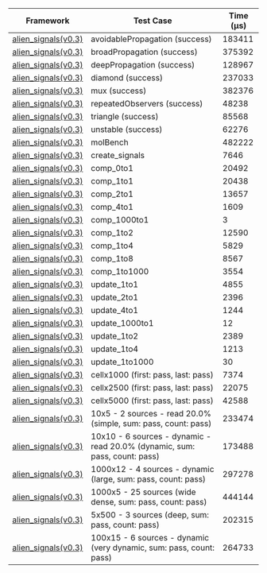 | Framework | Test Case | Time (μs) |
| --- | --- | --- |
| [alien_signals(v0.3)](https://github.com/medz/alien-signals-dart) | avoidablePropagation (success) | 183411 |
| [alien_signals(v0.3)](https://github.com/medz/alien-signals-dart) | broadPropagation (success) | 375392 |
| [alien_signals(v0.3)](https://github.com/medz/alien-signals-dart) | deepPropagation (success) | 128967 |
| [alien_signals(v0.3)](https://github.com/medz/alien-signals-dart) | diamond (success) | 237033 |
| [alien_signals(v0.3)](https://github.com/medz/alien-signals-dart) | mux (success) | 382376 |
| [alien_signals(v0.3)](https://github.com/medz/alien-signals-dart) | repeatedObservers (success) | 48238 |
| [alien_signals(v0.3)](https://github.com/medz/alien-signals-dart) | triangle (success) | 85568 |
| [alien_signals(v0.3)](https://github.com/medz/alien-signals-dart) | unstable (success) | 62276 |
| [alien_signals(v0.3)](https://github.com/medz/alien-signals-dart) | molBench | 482222 |
| [alien_signals(v0.3)](https://github.com/medz/alien-signals-dart) | create_signals | 7646 |
| [alien_signals(v0.3)](https://github.com/medz/alien-signals-dart) | comp_0to1 | 20492 |
| [alien_signals(v0.3)](https://github.com/medz/alien-signals-dart) | comp_1to1 | 20438 |
| [alien_signals(v0.3)](https://github.com/medz/alien-signals-dart) | comp_2to1 | 13657 |
| [alien_signals(v0.3)](https://github.com/medz/alien-signals-dart) | comp_4to1 | 1609 |
| [alien_signals(v0.3)](https://github.com/medz/alien-signals-dart) | comp_1000to1 | 3 |
| [alien_signals(v0.3)](https://github.com/medz/alien-signals-dart) | comp_1to2 | 12590 |
| [alien_signals(v0.3)](https://github.com/medz/alien-signals-dart) | comp_1to4 | 5829 |
| [alien_signals(v0.3)](https://github.com/medz/alien-signals-dart) | comp_1to8 | 8567 |
| [alien_signals(v0.3)](https://github.com/medz/alien-signals-dart) | comp_1to1000 | 3554 |
| [alien_signals(v0.3)](https://github.com/medz/alien-signals-dart) | update_1to1 | 4855 |
| [alien_signals(v0.3)](https://github.com/medz/alien-signals-dart) | update_2to1 | 2396 |
| [alien_signals(v0.3)](https://github.com/medz/alien-signals-dart) | update_4to1 | 1244 |
| [alien_signals(v0.3)](https://github.com/medz/alien-signals-dart) | update_1000to1 | 12 |
| [alien_signals(v0.3)](https://github.com/medz/alien-signals-dart) | update_1to2 | 2389 |
| [alien_signals(v0.3)](https://github.com/medz/alien-signals-dart) | update_1to4 | 1213 |
| [alien_signals(v0.3)](https://github.com/medz/alien-signals-dart) | update_1to1000 | 30 |
| [alien_signals(v0.3)](https://github.com/medz/alien-signals-dart) | cellx1000 (first: pass, last: pass) | 7374 |
| [alien_signals(v0.3)](https://github.com/medz/alien-signals-dart) | cellx2500 (first: pass, last: pass) | 22075 |
| [alien_signals(v0.3)](https://github.com/medz/alien-signals-dart) | cellx5000 (first: pass, last: pass) | 42588 |
| [alien_signals(v0.3)](https://github.com/medz/alien-signals-dart) | 10x5 - 2 sources - read 20.0% (simple, sum: pass, count: pass) | 233474 |
| [alien_signals(v0.3)](https://github.com/medz/alien-signals-dart) | 10x10 - 6 sources - dynamic - read 20.0% (dynamic, sum: pass, count: pass) | 173488 |
| [alien_signals(v0.3)](https://github.com/medz/alien-signals-dart) | 1000x12 - 4 sources - dynamic (large, sum: pass, count: pass) | 297278 |
| [alien_signals(v0.3)](https://github.com/medz/alien-signals-dart) | 1000x5 - 25 sources (wide dense, sum: pass, count: pass) | 444144 |
| [alien_signals(v0.3)](https://github.com/medz/alien-signals-dart) | 5x500 - 3 sources (deep, sum: pass, count: pass) | 202315 |
| [alien_signals(v0.3)](https://github.com/medz/alien-signals-dart) | 100x15 - 6 sources - dynamic (very dynamic, sum: pass, count: pass) | 264733 |

